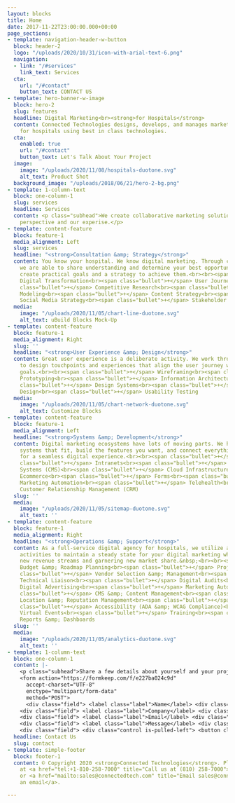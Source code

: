 ```yaml
---
layout: blocks
title: Home
date: 2017-11-22T23:00:00.000+00:00
page_sections:
- template: navigation-header-w-button
  block: header-2
  logo: "/uploads/2020/10/31/icon-with-arial-text-6.png"
  navigation:
  - link: "/#services"
    link_text: Services
  cta:
    url: "/#contact"
    button_text: CONTACT US
- template: hero-banner-w-image
  block: hero-2
  slug: features
  headline: Digital Marketing<br><strong>for Hospitals</strong>
  content: Connected Technologies designs, develops, and manages marketing solutions
    for hospitals using best in class technologies.
  cta:
    enabled: true
    url: "/#contact"
    button_text: Let's Talk About Your Project
  image:
    image: "/uploads/2020/11/08/hospitals-duotone.svg"
    alt_text: Product Shot
  background_image: "/uploads/2018/06/21/hero-2-bg.png"
- template: 1-column-text
  block: one-column-1
  slug: services
  headline: Services
  content: <p class="subhead">We create collaborative marketing solutions using your
    perspective and our experise.</p>
- template: content-feature
  block: feature-1
  media_alignment: Left
  slug: services
  headline: "<strong>Consultation &amp; Strategy</strong>"
  content: You know your hospital. We know digital marketing. Through collaboration
    we are able to share understanding and determine your best opportunities, then
    create practical goals and a strategy to achieve them.<br><br><span class="bullet">+</span>
    Digital Transformation<br><span class="bullet">+</span> User Journey Mapping<br><span
    class="bullet">+</span> Competitive Research<br><span class="bullet">+</span>
    Modeling<br><span class="bullet">+</span> Content Strategy<br><span class="bullet">+</span>
    Social Media Strategy<br><span class="bullet">+</span> Stakeholder Alignment
  media:
    image: "/uploads/2020/11/05/chart-line-duotone.svg"
    alt_text: uBuild Blocks Mock-Up
- template: content-feature
  block: feature-1
  media_alignment: Right
  slug: ''
  headline: "<strong>User Experience &amp; Design</strong>"
  content: Great user experience is a deliberate activity. We work through the strategy
    to design touchpoints and experiences that align the user journey with your organizational
    goals.<br><br><span class="bullet">+</span> Wireframing<br><span class="bullet">+</span>
    Prototyping<br><span class="bullet">+</span> Information Architecture<br><span
    class="bullet">+</span> Design Systems<br><span class="bullet">+</span> Service
    Design<br><span class="bullet">+</span> Usability Testing
  media:
    image: "/uploads/2020/11/05/chart-network-duotone.svg"
    alt_text: Customize Blocks
- template: content-feature
  block: feature-1
  media_alignment: Left
  headline: "<strong>Systems &amp; Development</strong>"
  content: Digital marketing ecosystems have lots of moving parts. We help you select
    systems that fit, build the features you want, and connect everything together
    for a seamless digital experience.<br><br><span class="bullet">+</span> Websites<br><span
    class="bullet">+</span> Intranets<br><span class="bullet">+</span> Content Management
    Systems (CMS)<br><span class="bullet">+</span> Cloud Infrastructure<br><span class="bullet">+</span>
    Ecommerce<br><span class="bullet">+</span> Forms<br><span class="bullet">+</span>
    Marketing Automation<br><span class="bullet">+</span> Telehealth<br><span class="bullet">+</span>
    Customer Relationship Management (CRM)
  slug: ''
  media:
    image: "/uploads/2020/11/05/sitemap-duotone.svg"
    alt_text: ''
- template: content-feature
  block: feature-1
  media_alignment: Right
  headline: "<strong>Operations &amp; Support</strong>"
  content: As a full-service digital agency for hospitals, we utilize a variety of
    activities to maintain a steady state for your digital marketing while driving
    new revenue streams and garnering new market share.&nbsp;<br><br><span class="bullet">+</span>
    Budget &amp; Roadmap Planning<br><span class="bullet">+</span> Project Management<br><span
    class="bullet">+</span> Vendor Selection &amp; Management<br><span class="bullet">+</span>
    Technical Liaison<br><span class="bullet">+</span> Digital Audits<br><span class="bullet">+</span>
    Digital Advertising<br><span class="bullet">+</span> Marketing Automation<br><span
    class="bullet">+</span> CMS &amp; Content Management<br><span class="bullet">+</span>
    Location &amp; Reputation Management<br><span class="bullet">+</span> SEO<br><span
    class="bullet">+</span> Accessibility (ADA &amp; WCAG Compliance)<br><span class="bullet">+</span>
    Virtual Events<br><span class="bullet">+</span> Training<br><span class="bullet">+</span>
    Reports &amp; Dashboards
  slug: ''
  media:
    image: "/uploads/2020/11/05/analytics-duotone.svg"
    alt_text: ''
- template: 1-column-text
  block: one-column-1
  content: |-
    <p class="subhead">Share a few details about yourself and your project, and we’ll follow up within one business day. Or email us at <a href="mailto:sales@connectedtech.com">sales@connectedtech.com</a>.</p>
    <form action="https://formkeep.com/f/e227ba024c9d"
      accept-charset="UTF-8"
      enctype="multipart/form-data"
      method="POST">
      <div class="field"> <label class="label">Name</label> <div class="control"> <input class="input" type="text" placeholder="Your Name" name="name"> </div> </div>
    <div class="field"> <label class="label">Company</label> <div class="control"> <input class="input" type="text" placeholder="Company Name" name="company"> </div> </div>
    <div class="field"> <label class="label">Email</label> <div class="control"> <input class="input" type="email" placeholder="Your Email" name="email"> </div> </div>
    <div class="field"> <label class="label">Message</label> <div class="control"> <textarea class="textarea" placeholder="Message" name="message"></textarea> </div> </div>
    <div class="field"> <div class="control is-pulled-left"> <button class="button is-link">Submit</button> </div></form>
  headline: Contact Us
  slug: contact
- template: simple-footer
  block: footer-1
  content: © Copyright 2020 <strong>Connected Technologies</strong>. Please call us
    at <a href="tel:+1-810-258-7000" title="Call us at (810) 258-7000">(810) 258-7000</a>
    or <a href="mailto:sales@connectedtech.com" title="Email sales@connectedtech.com">send
    an email</a>.

---
```

